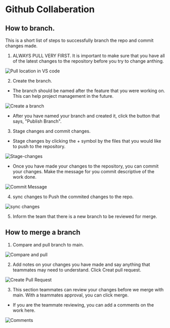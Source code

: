 # Github Collaberation

## How to branch.
This is a short list of steps to successfully branch the repo and commit changes made.

1. ALWAYS PULL VERY FIRST. It is important to make sure that you have all of the latest changes to the repository before you try to change anthing.

![Pull location in VS code](images-for-notes/VScode-pull-image.png)

2. Create the branch.
- The branch should be named after the feature that you were working on. This can help project management in the future.

![Create a branch](images-for-notes/create-a-branch.png)

- After you have named your branch and created it, click the button that says, "Publish Branch".

3. Stage changes and commit changes.
- Stage changes by clicking the + symbol by the files that you would like to push to the repository.

![Stage-changes](images-for-notes/stage-changes.png)

- Once you have made your changes to the repository, you can commit your changes. Make the message for you commit descriptive of the work done.

![Commit Message](images-for-notes/commit-message.png)

4. sync changes to Push the commited changes to the repo.

![sync changes](images-for-notes/sync-changes.png)

5. Inform the team that there is a new branch to be reviewed for merge.

## How to merge a branch

1. Compare and pull branch to main.

![Compare and pull](images-for-notes/compare-and-pull.png)

2. Add notes on your changes you have made and say anything that teammates may need to understand. Click Creat pull request.

![Create Pull Request](images-for-notes/main-branch-pull-request.png)

3. This section teammates can review your changes before we merge with main. With a teammates approval, you can click merge.
- If you are the teammate reviewing, you can add a comments on the work here.

![Comments](images-for-notes/pull-request-comments.png)